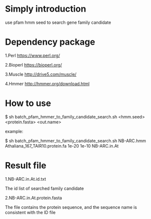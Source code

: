 # Simply introduction

use pfam hmm seed to search gene family candidate

# Dependency package

1.Perl https://www.perl.org/

2.Bioperl https://bioperl.org/

3.Muscle http://drive5.com/muscle/

4.Hmmer http://hmmer.org/download.html

# How to use

$ sh batch_pfam_hmmer_to_family_candidate_search.sh <hmm.seed> <protein.fasta> <Strict threshold> <threshold> <out.name>

example:

$ sh batch_pfam_hmmer_to_family_candidate_search.sh NB-ARC.hmm Athaliana_167_TAIR10.protein.fa 1e-20 1e-10 NB-ARC.in.At

# Result file

1.NB-ARC.in.At.id.txt

The id list of searched family candidate

2.NB-ARC.in.At.protein.fasta

The file contains the protein sequence, and the sequence name is consistent with the ID file
